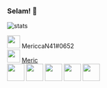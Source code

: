 ### Selam! 👋

![stats](https://github-readme-stats.vercel.app/api?username=mericcan41&theme=react&show_icons=true)

<img src="https://cdn.discordapp.com/attachments/760843216584704030/811963008607322172/discord.png" width="30px"> MericcaN41#0652 <br>
<img src="https://cdn.discordapp.com/attachments/760843216584704030/811965572027383809/Steam-Logo.png" width="30px"> [Meric](https://steamcommunity.com/profiles/76561198141584762) <br>
<img src="https://cdn.discordapp.com/attachments/760843216584704030/811966063314468885/javascript.png" width="40px">
<img src="https://cdn.discordapp.com/attachments/760843216584704030/811967022904639499/html.png" width="40px"> 
<img src="https://cdn.discordapp.com/attachments/760843216584704030/811967207529250846/css.png" width="40px"> 
<img src="https://cdn.discordapp.com/attachments/760843216584704030/811967811521085450/node.png" width="40px">
<img src="https://cdn.discordapp.com/attachments/760843216584704030/811968140840796180/lua.png" width="40px">
